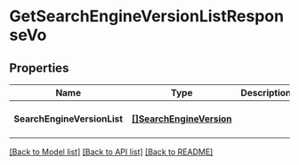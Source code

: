 # GetSearchEngineVersionListResponseVo

## Properties
Name | Type | Description | Notes
------------ | ------------- | ------------- | -------------
**SearchEngineVersionList** | [**[]SearchEngineVersion**](SearchEngineVersion.md) |  | [optional] [default to null]

[[Back to Model list]](../README.md#documentation-for-models) [[Back to API list]](../README.md#documentation-for-api-endpoints) [[Back to README]](../README.md)



